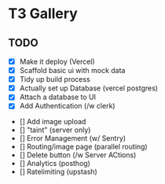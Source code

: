 # T3 Gallery

## TODO

- [x] Make it deploy (Vercel)
- [x] Scaffold basic ui with mock data
- [x] Tidy up build process
- [x] Actually set up Database (vercel postgres)
- [x] Attach a database to UI
- [x] Add Authentication (/w clerk)
- [] Add image upload
- [] "taint" (server only)
- [] Error Management (w/ Sentry)
- [] Routing/image page (parallel routing)
- [] Delete button (/w Server ACtions)
- [] Analytics (posthog)
- [] Ratelimiting (upstash)
